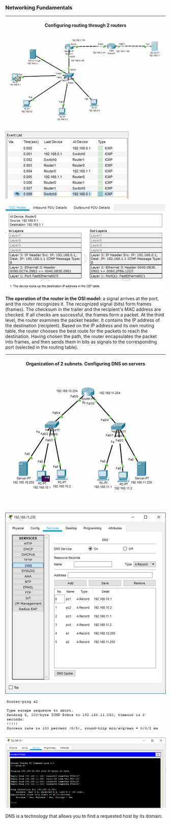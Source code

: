  
### Networking Fundamentals

---------
#### <center>Configuring routing through 2 routers</center>
 <p><img src='images/4.4_1.gif'></p>
<p><img src='images/4.4_1.png'></p>
<p><img src='images/4.4_1_2.png'></p>
<b>The operation of the router in the OSI model:</b> a signal arrives at the port, and the router recognizes it. The recognized signal (bits) form frames (frames). The checksum in the trailer and the recipient's MAC address are checked. If all checks are successful, the frames form a packet. At the third level, the router examines the packet header. It contains the IP address of the destination (recipient). Based on the IP address and its own routing table, the router chooses the best route for the packets to reach the destination. Having chosen the path, the router encapsulates the packet into frames, and then sends them in bits as signals to the corresponding port (selected in the routing table).


---------
#### <center>Organization of 2 subnets. Configuring DNS on servers</center>
 <p><img src='images/4.4_2.gif'></p>
<p><img src='images/4.4_2.png'></p>
<p><img src='images/4.4_2_2.png'></p>
<p><img src='images/4.4_2_3.png'></p>
DNS is a technology that allows you to find a requested host by its domain. 